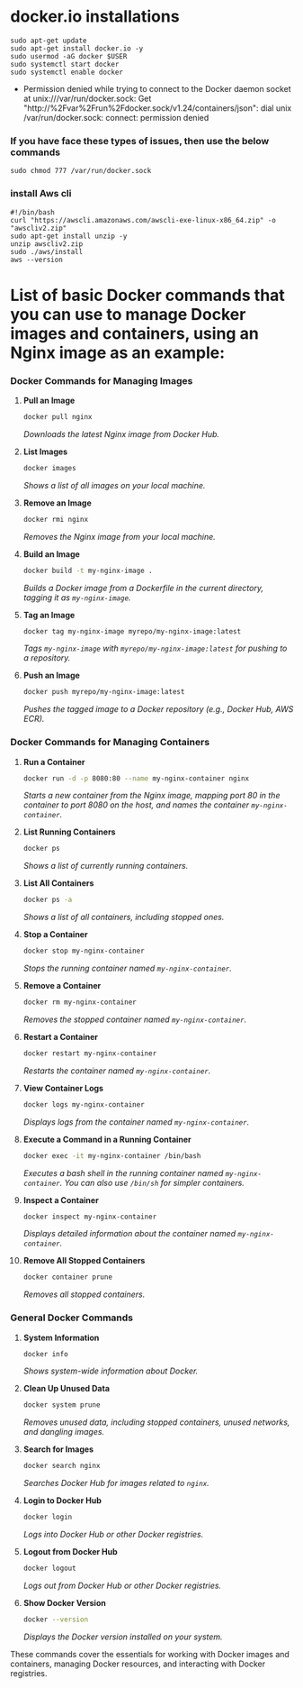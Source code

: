 
# docker.io installations 
```
sudo apt-get update
sudo apt-get install docker.io -y
sudo usermod -aG docker $USER
sudo systemctl start docker
sudo systemctl enable docker
```

- Permission denied while trying to connect to the Docker daemon socket at unix:///var/run/docker.sock: Get "http://%2Fvar%2Frun%2Fdocker.sock/v1.24/containers/json": dial unix /var/run/docker.sock: connect: permission denied

### If you have face these types of issues, then use the below commands 
``` 
sudo chmod 777 /var/run/docker.sock 
```


### install Aws cli
```
#!/bin/bash
curl "https://awscli.amazonaws.com/awscli-exe-linux-x86_64.zip" -o "awscliv2.zip"
sudo apt-get install unzip -y
unzip awscliv2.zip
sudo ./aws/install
aws --version
```


# List of basic Docker commands that you can use to manage Docker images and containers, using an Nginx image as an example:


### **Docker Commands for Managing Images**

1. **Pull an Image**
   ```bash
   docker pull nginx
   ```
   *Downloads the latest Nginx image from Docker Hub.*

2. **List Images**
   ```bash
   docker images
   ```
   *Shows a list of all images on your local machine.*

3. **Remove an Image**
   ```bash
   docker rmi nginx
   ```
   *Removes the Nginx image from your local machine.*

4. **Build an Image**
   ```bash
   docker build -t my-nginx-image .
   ```
   *Builds a Docker image from a Dockerfile in the current directory, tagging it as `my-nginx-image`.*

5. **Tag an Image**
   ```bash
   docker tag my-nginx-image myrepo/my-nginx-image:latest
   ```
   *Tags `my-nginx-image` with `myrepo/my-nginx-image:latest` for pushing to a repository.*

6. **Push an Image**
   ```bash
   docker push myrepo/my-nginx-image:latest
   ```
   *Pushes the tagged image to a Docker repository (e.g., Docker Hub, AWS ECR).*

### **Docker Commands for Managing Containers**

1. **Run a Container**
   ```bash
   docker run -d -p 8080:80 --name my-nginx-container nginx
   ```
   *Starts a new container from the Nginx image, mapping port 80 in the container to port 8080 on the host, and names the container `my-nginx-container`.*

2. **List Running Containers**
   ```bash
   docker ps
   ```
   *Shows a list of currently running containers.*

3. **List All Containers**
   ```bash
   docker ps -a
   ```
   *Shows a list of all containers, including stopped ones.*

4. **Stop a Container**
   ```bash
   docker stop my-nginx-container
   ```
   *Stops the running container named `my-nginx-container`.*

5. **Remove a Container**
   ```bash
   docker rm my-nginx-container
   ```
   *Removes the stopped container named `my-nginx-container`.*

6. **Restart a Container**
   ```bash
   docker restart my-nginx-container
   ```
   *Restarts the container named `my-nginx-container`.*

7. **View Container Logs**
   ```bash
   docker logs my-nginx-container
   ```
   *Displays logs from the container named `my-nginx-container`.*

8. **Execute a Command in a Running Container**
   ```bash
   docker exec -it my-nginx-container /bin/bash
   ```
   *Executes a bash shell in the running container named `my-nginx-container`. You can also use `/bin/sh` for simpler containers.*

9. **Inspect a Container**
   ```bash
   docker inspect my-nginx-container
   ```
   *Displays detailed information about the container named `my-nginx-container`.*

10. **Remove All Stopped Containers**
    ```bash
    docker container prune
    ```
    *Removes all stopped containers.*

### **General Docker Commands**

1. **System Information**
   ```bash
   docker info
   ```
   *Shows system-wide information about Docker.*

2. **Clean Up Unused Data**
   ```bash
   docker system prune
   ```
   *Removes unused data, including stopped containers, unused networks, and dangling images.*

3. **Search for Images**
   ```bash
   docker search nginx
   ```
   *Searches Docker Hub for images related to `nginx`.*

4. **Login to Docker Hub**
   ```bash
   docker login
   ```
   *Logs into Docker Hub or other Docker registries.*

5. **Logout from Docker Hub**
   ```bash
   docker logout
   ```
   *Logs out from Docker Hub or other Docker registries.*

6. **Show Docker Version**
   ```bash
   docker --version
   ```
   *Displays the Docker version installed on your system.*

These commands cover the essentials for working with Docker images and containers, managing Docker resources, and interacting with Docker registries.